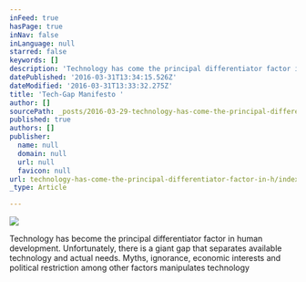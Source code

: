 ```yaml
---
inFeed: true
hasPage: true
inNav: false
inLanguage: null
starred: false
keywords: []
description: 'Technology has come the principal differentiator factor in human development. Unfortunately, there is a giant breach that separates available technology and actual needs.'
datePublished: '2016-03-31T13:34:15.526Z'
dateModified: '2016-03-31T13:33:32.275Z'
title: 'Tech-Gap Manifesto '
author: []
sourcePath: _posts/2016-03-29-technology-has-come-the-principal-differentiator-factor-in-h.md
published: true
authors: []
publisher:
  name: null
  domain: null
  url: null
  favicon: null
url: technology-has-come-the-principal-differentiator-factor-in-h/index.html
_type: Article

---
```

![](https://the-grid-user-content.s3-us-west-2.amazonaws.com/5575d7ce-c864-4037-88da-eac4a8d77ed0.jpg)

Technology has become the principal differentiator factor in human development. Unfortunately, there is a giant gap that separates available technology and actual needs. Myths, ignorance, economic interests and political restriction among other factors manipulates technology